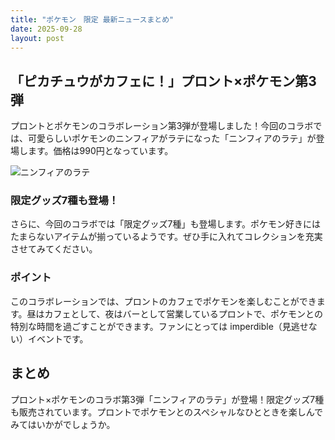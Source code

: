 ```yaml
---
title: "ポケモン　限定 最新ニュースまとめ"
date: 2025-09-28
layout: post
---
```



## 「ピカチュウがカフェに！」プロント×ポケモン第3弾

プロントとポケモンのコラボレーション第3弾が登場しました！今回のコラボでは、可愛らしいポケモンのニンフィアがラテになった「ニンフィアのラテ」が登場します。価格は990円となっています。

![ニンフィアのラテ](https://example.com/ninfia_latte.jpg)

### 限定グッズ7種も登場！

さらに、今回のコラボでは「限定グッズ7種」も登場します。ポケモン好きにはたまらないアイテムが揃っているようです。ぜひ手に入れてコレクションを充実させてみてください。

### ポイント

このコラボレーションでは、プロントのカフェでポケモンを楽しむことができます。昼はカフェとして、夜はバーとして営業しているプロントで、ポケモンとの特別な時間を過ごすことができます。ファンにとっては imperdible（見逃せない）イベントです。

## まとめ

プロント×ポケモンのコラボ第3弾「ニンフィアのラテ」が登場！限定グッズ7種も販売されています。プロントでポケモンとのスペシャルなひとときを楽しんでみてはいかがでしょうか。